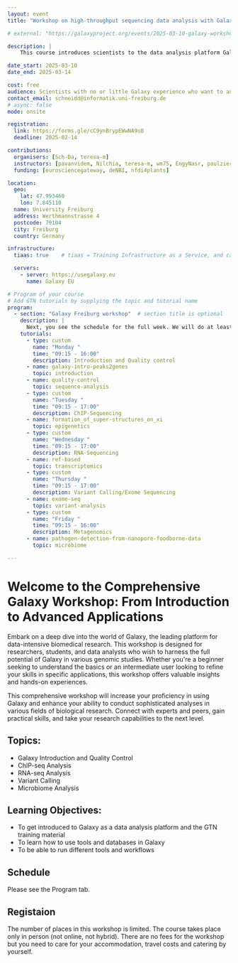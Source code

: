 ```yaml
---
layout: event
title: "Workshop on high-throughput sequencing data analysis with Galaxy"

# external: "https://galaxyproject.org/events/2025-03-10-galaxy-workshop-freiburg/"

description: |
    This course introduces scientists to the data analysis platform Galaxy. The course is a beginner course; no programming skills are required.

date_start: 2025-03-10
date_end: 2025-03-14

cost: free
audience: Scientists with no or little Galaxy experience who want to analyse sequencing data.
contact_email: schneidd@informatik.uni-freiburg.de
# async: false
mode: onsite

registration:
  link: https://forms.gle/cC9ynBrypEWwNA9u8
  deadline: 2025-02-14

contributions:
  organisers: [Sch-Da, teresa-m]
  instructors: [pavanvidem, Nilchia, teresa-m, wm75, EngyNasr, paulzierep]
  funding: [eurosciencegateway, deNBI, nfdi4plants]

location:
  geo:
    lat: 47.993460
    lon: 7.845110
  name: University Freiburg
  address: Werthmannstrasse 4
  postcode: 79104
  city: Freiburg
  country: Germany

infrastructure:
  tiaas: true    # tiaas = Training Infrastructure as a Service, and can be requested (for free) from all major Galaxies

  servers:
    - server: https://usegalaxy.eu
      name: Galaxy EU

# Program of your course
# Add GTN tutorials by supplying the topic and tutorial name
program:
  - section: "Galaxy Freiburg workshop"  # section title is optional
    description: |
      Next, you see the schedule for the full week. We will do at least one coffee break in the morning, one in the afternoon, and 1h lunch break around noon.
    tutorials:
      - type: custom
        name: "Monday "
        time: "09:15 - 16:00"
        description: Introduction and Quality control
      - name: galaxy-intro-peaks2genes
        topic: introduction
      - name: quality-control
        topic: sequence-analysis
      - type: custom
        name: "Tuesday "
        time: "09:15 - 17:00"
        description: ChIP-Sequencing
      - name: formation_of_super-structures_on_xi
        topic: epigenetics
      - type: custom
        name: "Wednesday "
        time: "09:15 - 17:00"
        description: RNA-Sequencing
      - name: ref-based
        topic: transcriptomics
      - type: custom
        name: "Thursday "
        time: "09:15 - 17:00"
        description: Variant Calling/Exome Sequencing
      - name: exome-seq
        topic: variant-analysis
      - type: custom
        name: "Friday "
        time: "09:15 - 16:00"
        description: Metagenomics
      - name: pathogen-detection-from-nanopore-foodborne-data
        topic: microbiome

---
```

# Welcome to the Comprehensive Galaxy Workshop: From Introduction to Advanced Applications

Embark on a deep dive into the world of Galaxy, the leading platform for data-intensive biomedical research. This workshop is designed for researchers, students, and data analysts who wish to
harness the full potential of Galaxy in various genomic studies. Whether you're a beginner seeking to understand the basics or an intermediate user looking to refine your skills in specific applications,
this workshop offers valuable insights and hands-on experiences.

This comprehensive workshop will increase your proficiency in using Galaxy and enhance your ability to conduct sophisticated analyses in various fields of biological research.
Connect with experts and peers, gain practical skills, and take your research capabilities to the next level.

## Topics:

- Galaxy Introduction and Quality Control
- ChIP-seq Analysis
- RNA-seq Analysis
- Variant Calling
- Microbiome Analysis

## Learning Objectives:

- To get introduced to Galaxy as a data analysis platform and the GTN training material
- To learn how to use tools and databases in Galaxy
- To be able to run different tools and workflows

## Schedule

Please see the Program tab.

## Registaion

The number of places in this workshop is limited. The course takes place only in person (not online, not hybrid). There are no fees for the workshop but you need to care for your accommodation, travel costs and catering by yourself.


